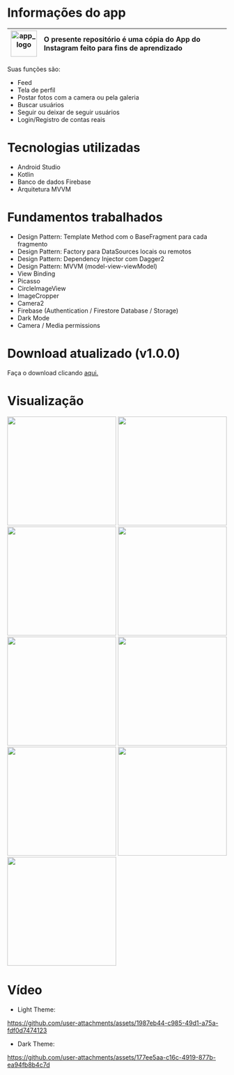 # Informações do app 

| <img src="https://github.com/user-attachments/assets/903b6ffd-548f-479a-a620-467abb0e9c42" width="60" alt="app_logo" /> | O presente repositório é uma cópia do App do Instagram feito para fins de aprendizado |
|:---:|:---|

Suas funções são:
- Feed
- Tela de perfil
- Postar fotos com a camera ou pela galeria
- Buscar usuários
- Seguir ou deixar de seguir usuários
- Login/Registro de contas reais

# Tecnologias utilizadas
- Android Studio
- Kotlin
- Banco de dados Firebase
- Arquitetura MVVM

# Fundamentos trabalhados
- Design Pattern: Template Method com o BaseFragment para cada fragmento
- Design Pattern: Factory para DataSources locais ou remotos
- Design Pattern: Dependency Injector com Dagger2
- Design Pattern: MVVM (model-view-viewModel)
- View Binding
- Picasso
- CircleImageView
- ImageCropper
- Camera2
- Firebase (Authentication / Firestore Database / Storage)
- Dark Mode
- Camera / Media permissions

# Download atualizado (v1.0.0)
Faça o download clicando [aqui.](https://github.com/HugoJordan7/instagram/raw/main/Instagram.apk)

# Visualização

<img src="https://github.com/user-attachments/assets/d9553e45-bf77-4220-ae02-960b5b01093b" width="250" alt=""> 
<img src="https://github.com/user-attachments/assets/1a6eae06-d618-49de-bf5e-bc79e5e86a8a" width="250" alt="">
<img src="https://github.com/user-attachments/assets/11ad721f-bb1f-4492-8511-b6eb14ec56b4" width="250" alt=""> 

<img src="https://github.com/user-attachments/assets/930e9aef-23c6-4b2a-bfa4-a6f43e1b1fdb" width="250" alt="">
<img src="https://github.com/user-attachments/assets/d8d0083d-d554-4215-96dd-23da4a62e1d1" width="250" alt="">
<img src="https://github.com/user-attachments/assets/cfd3252a-a93b-412e-b497-b1d33ddc87a3" width="250" alt="">

<img src="https://github.com/user-attachments/assets/f1853c15-1331-4823-b814-ead7d0216dbb" width="250" alt="">
<img src="https://github.com/user-attachments/assets/148576f8-084d-44e7-8697-1955811b48de" width="250" alt="">
<img src="https://github.com/user-attachments/assets/ab8bed45-4e38-459a-9aea-bc873cdc453b" width="250" alt=""> 

# Vídeo

- Light Theme:

https://github.com/user-attachments/assets/1987eb44-c985-49d1-a75a-fdf0d7474123

- Dark Theme:

https://github.com/user-attachments/assets/177ee5aa-c16c-4919-877b-ea94fb8b4c7d
